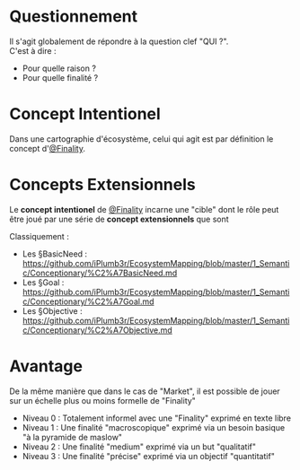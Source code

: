 Questionnement
==
Il s'agit globalement de répondre à la question clef "QUI ?".   
C'est à dire :
* Pour quelle raison ? 
* Pour quelle finalité ?

Concept Intentionel
==
Dans une cartographie d'écosystème, celui qui agit est par définition le concept d'<a href="https://github.com/iPlumb3r/EcosystemMapping/blob/master/1_Semantic/Conceptionary/%40Finality.md">@Finality</a>.

Concepts Extensionnels
==
Le __concept intentionel__ de <a href="https://github.com/iPlumb3r/EcosystemMapping/blob/master/1_Semantic/Conceptionary/%40Finality.md">@Finality</a> incarne une "cible" dont le rôle peut être joué par une série de __concept extensionnels__ que sont 

Classiquement :
* Les §BasicNeed : https://github.com/iPlumb3r/EcosystemMapping/blob/master/1_Semantic/Conceptionary/%C2%A7BasicNeed.md
* Les §Goal : https://github.com/iPlumb3r/EcosystemMapping/blob/master/1_Semantic/Conceptionary/%C2%A7Goal.md
* Les §Objective : https://github.com/iPlumb3r/EcosystemMapping/blob/master/1_Semantic/Conceptionary/%C2%A7Objective.md

Avantage
==
De la même manière que dans le cas de "Market", il est possible de jouer sur un échelle plus ou moins formelle de "Finality" 
* Niveau 0 : Totalement informel avec une "Finality" exprimé en texte libre
* Niveau 1 : Une finalité "macroscopique" exprimé via un besoin basique "à la pyramide de maslow"
* Niveau 2 : Une finalité "medium" exprimé via un but "qualitatif"
* Niveau 3 : Une finalité "précise" exprimé via un objectif "quantitatif"
